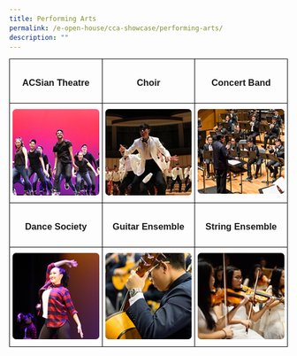 ```yaml
---
title: Performing Arts
permalink: /e-open-house/cca-showcase/performing-arts/
description: ""
---
```

<style type="text/css">
.tg  {border-collapse:collapse;border-spacing:0;}
.tg td{border-color:black;border-style:solid;border-width:1px;font-family:Arial, sans-serif;font-size:14px;
  overflow:hidden;padding:10px 5px;word-break:normal;}
.tg th{border-color:black;border-style:solid;border-width:1px;font-family:Arial, sans-serif;font-size:14px;
  font-weight:normal;overflow:hidden;padding:10px 5px;word-break:normal;}
.tg .tg-0lax{text-align:left;vertical-align:top}
</style>
<table class="tg">
<thead>
  <tr>
		<td style="width: 33.33%" class="tg-0lax"><center><h3>ACSian Theatre</h3></center></td>
    <td style="width: 33.33%" class="tg-0lax"><center><h3>Choir</h3></center></td>
    <td style="width: 33.33%" class="tg-0lax"><center><h3>Concert Band</h3></center></td>
  </tr>
</thead>
<tbody>
  <tr>
    <td class="tg-0lax"><a style="max-width: 100%; height: auto;" href="/e-open-house/cca-showcase/performing-arts/acsian-theatre/">
<img alt="ACSian Theatre" src="/images/acsian%20theatre.png">
</a></td>
    <td class="tg-0lax"><a href="/e-open-house/cca-showcase/performing-arts/choir/">
<img style="max-width: 100%; height: auto;" alt="Choir" src="/images/choir%20.png">
</a></td>
    <td class="tg-0lax"><a href="/e-open-house/cca-showcase/performing-arts/concert-band/">
<img height="153" width="272" alt="Concert Band" src="/images/concert%20band.png">
</a></td>
  </tr>
  <tr>
    <td style="width: 33.33%" class="tg-0lax"><center><h3>Dance Society</h3></center></td>
    <td style="width: 33.33%" class="tg-0lax"><center><h3>Guitar Ensemble</h3></center></td>
    <td style="width: 33.33%" class="tg-0lax"><center><h3>String Ensemble</h3></center></td>
  </tr>
  <tr>
    <td class="tg-0lax"><a href="/e-open-house/cca-showcase/performing-arts/dance-society/">
<img style="max-width: 100%; height: auto;" alt="Dance Society" src="/images/dance%20society.png"></a></td>
    <td class="tg-0lax"><a href="/e-open-house/cca-showcase/performing-arts/guitar-ensemble/">
<img style="max-width: 100%; height: auto;" alt="Guitar Ensemble" src="/images/guitar%20ensemble.png"></a></td>
    <td class="tg-0lax"><a href="/e-open-house/cca-showcase/performing-arts/string-ensemble/">
<img style="max-width: 100%; height: auto;" alt="String Ensemble" src="/images/string%20ensemble.png"></a></td>
  </tr>
</tbody>
</table>